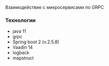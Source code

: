 Взаимодействие с микросервисами по GRPC

### Технологии

- java 11
- grpc
- Spring boot 2 (v.2.5.8)
- Vaadin 14
- logback
- mapstruct

